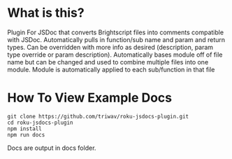 # What is this?
Plugin For JSDoc that converts Brightscript files into comments compatible with JSDoc. Automatically pulls in function/sub name and param and return types. Can be overridden with more info as desired (description, param type override or param description). Automatically bases module off of file name but can be changed and used to combine multiple files into one module. Module is automatically applied to each sub/function in that file

# How To View Example Docs
```
git clone https://github.com/triwav/roku-jsdocs-plugin.git
cd roku-jsdocs-plugin
npm install
npm run docs
```
Docs are output in docs folder.
